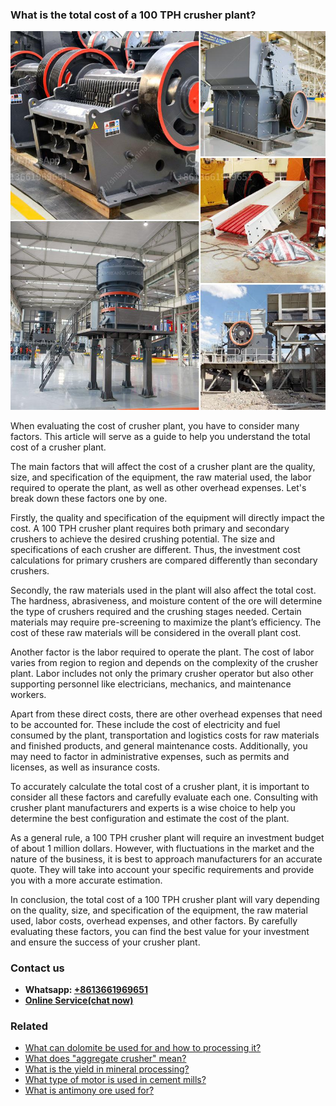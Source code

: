 <h3>What is the total cost of a 100 TPH crusher plant?</h3><img src='1701744821.jpg' alt=''><p>When evaluating the cost of crusher plant, you have to consider many factors. This article will serve as a guide to help you understand the total cost of a crusher plant.</p><p>The main factors that will affect the cost of a crusher plant are the quality, size, and specification of the equipment, the raw material used, the labor required to operate the plant, as well as other overhead expenses. Let's break down these factors one by one.</p><p>Firstly, the quality and specification of the equipment will directly impact the cost. A 100 TPH crusher plant requires both primary and secondary crushers to achieve the desired crushing potential. The size and specifications of each crusher are different. Thus, the investment cost calculations for primary crushers are compared differently than secondary crushers.</p><p>Secondly, the raw materials used in the plant will also affect the total cost. The hardness, abrasiveness, and moisture content of the ore will determine the type of crushers required and the crushing stages needed. Certain materials may require pre-screening to maximize the plant’s efficiency. The cost of these raw materials will be considered in the overall plant cost.</p><p>Another factor is the labor required to operate the plant. The cost of labor varies from region to region and depends on the complexity of the crusher plant. Labor includes not only the primary crusher operator but also other supporting personnel like electricians, mechanics, and maintenance workers.</p><p>Apart from these direct costs, there are other overhead expenses that need to be accounted for. These include the cost of electricity and fuel consumed by the plant, transportation and logistics costs for raw materials and finished products, and general maintenance costs. Additionally, you may need to factor in administrative expenses, such as permits and licenses, as well as insurance costs.</p><p>To accurately calculate the total cost of a crusher plant, it is important to consider all these factors and carefully evaluate each one. Consulting with crusher plant manufacturers and experts is a wise choice to help you determine the best configuration and estimate the cost of the plant.</p><p>As a general rule, a 100 TPH crusher plant will require an investment budget of about 1 million dollars. However, with fluctuations in the market and the nature of the business, it is best to approach manufacturers for an accurate quote. They will take into account your specific requirements and provide you with a more accurate estimation.</p><p>In conclusion, the total cost of a 100 TPH crusher plant will vary depending on the quality, size, and specification of the equipment, the raw material used, labor costs, overhead expenses, and other factors. By carefully evaluating these factors, you can find the best value for your investment and ensure the success of your crusher plant.</p><h3>Contact us</h3><ul><li><strong>Whatsapp:&nbsp;<a href="https://wa.me/8613661969651">+8613661969651</a></strong></li><li><a href="https://swt.shibang-china.com/?git&amp;zhl&amp;What is the total cost of a 100 TPH crusher plant"><strong>Online Service(chat now)</strong></a></li></ul><h3>Related</h3><ul><li><a href='What can dolomite be used for and how to processing it.md'>What can dolomite be used for and how to processing it?</a></li><li><a href='What does aggregate crusher mean.md'>What does "aggregate crusher" mean?</a></li><li><a href='What is the yield in mineral processing.md'>What is the yield in mineral processing?</a></li><li><a href='What type of motor is used in cement mills.md'>What type of motor is used in cement mills?</a></li><li><a href='What is antimony ore used for.md'>What is antimony ore used for?</a></li></ul>